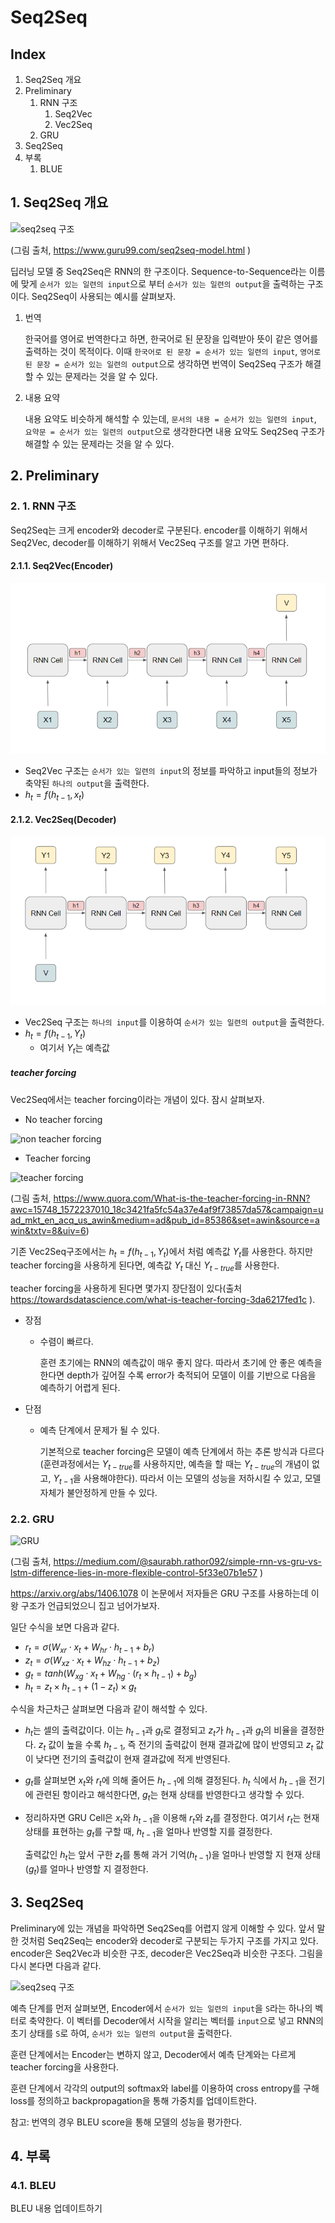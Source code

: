 # Seq2Seq

## Index

1. Seq2Seq 개요
2. Preliminary
   1. RNN 구조
      1. Seq2Vec
      2. Vec2Seq
   2. GRU
3. Seq2Seq
4. 부록
   1. BLUE

## 1. Seq2Seq 개요

![seq2seq 구조](https://www.guru99.com/images/1/111318_0848_seq2seqSequ1.png)

(그림 출처,  https://www.guru99.com/seq2seq-model.html )

 딥러닝 모델 중 Seq2Seq은 RNN의 한 구조이다. Sequence-to-Sequence라는 이름에 맞게 `순서가 있는 일련의 input`으로 부터 `순서가 있는 일련의 output`을 출력하는 구조이다. Seq2Seq이 사용되는 예시를 살펴보자.

1. 번역

   한국어를 영어로 번역한다고 하면, 한국어로 된 문장을 입력받아 뜻이 같은 영어를 출력하는 것이 목적이다. 이때 `한국어로 된 문장 = 순서가 있는 일련의 input`, `영어로 된 문장 = 순서가 있는 일련의 output`으로 생각하면 번역이 Seq2Seq 구조가 해결할 수 있는 문제라는 것을 알 수 있다. 

2. 내용 요약

   내용 요약도 비슷하게 해석할 수  있는데, `문서의 내용 = 순서가 있는 일련의 input`, `요약문 = 순서가 있는 일련의 output`으로 생각한다면 내용 요약도 Seq2Seq 구조가 해결할 수 있는 문제라는 것을 알 수 있다.

## 2. Preliminary

### 2. 1. RNN 구조

 Seq2Seq는 크게 encoder와 decoder로 구분된다. encoder를 이해하기 위해서 Seq2Vec, decoder를 이해하기 위해서 Vec2Seq 구조를 알고 가면 편하다.

#### 2.1.1. Seq2Vec(Encoder)

![seq2vec](./images/seq2vec.png)

- Seq2Vec 구조는 `순서가 있는 일련의 input`의 정보를 파악하고 input들의 정보가 축약된 `하나의 output`을 출력한다.
- $h_t = f(h_{t-1}, x_t)$

#### 2.1.2. Vec2Seq(Decoder)

![vec2seq](./images/vec2seq.png)

- Vec2Seq 구조는 `하나의 input`를 이용하여 `순서가 있는 일련의 output`을 출력한다.
- $h_t = f(h_{t-1}, Y_t)$
  - 여기서 $Y_t$는 예측값

##### teacher forcing

Vec2Seq에서는 teacher forcing이라는 개념이 있다. 잠시 살펴보자.

- No teacher forcing

![non teacher forcing](https://qph.fs.quoracdn.net/main-qimg-eea82f66697f5a27e04fa87dd9936c42)

- Teacher forcing

![teacher forcing](https://qph.fs.quoracdn.net/main-qimg-ff2b00fceb2be97459725bd4f948cf70.webp)

(그림 출처,  https://www.quora.com/What-is-the-teacher-forcing-in-RNN?awc=15748_1572237010_18c3421fa5fc54a37e4af9f73857da57&campaign=uad_mkt_en_acq_us_awin&medium=ad&pub_id=85386&set=awin&source=awin&txtv=8&uiv=6)

기존 Vec2Seq구조에서는 $h_t = f(h_{t-1}, Y_t)$에서 처럼 예측값 $Y_t$를 사용한다. 하지만 teacher forcing을 사용하게 된다면, 예측값 $Y_t$ 대신 $Y_{t-true}$를 사용한다.

teacher forcing을 사용하게 된다면 몇가지 장단점이 있다(출처  https://towardsdatascience.com/what-is-teacher-forcing-3da6217fed1c ).

- 장점

  - 수렴이 빠르다.

    훈련 초기에는 RNN의 예측값이 매우 좋지 않다. 따라서 초기에 안 좋은 예측을 한다면 depth가 깊어질 수록 error가 축적되어 모델이 이를 기반으로 다음을 예측하기 어렵게 된다.

- 단점

  - 예측 단계에서 문제가 될 수 있다.

    기본적으로 teacher forcing은 모델이 예측 단계에서 하는 추론 방식과 다르다(훈련과정에서는 $Y_{t-true}$를 사용하지만, 예측을 할 때는 $Y_{t-true}$의 개념이 없고, $Y_{t-1}$을 사용해야한다). 따라서 이는 모델의 성능을 저하시킬 수 있고, 모델 자체가 불안정하게 만들 수 있다.

### 2.2. GRU

![GRU](https://miro.medium.com/max/862/1*GSZ0ZQZPvcWmTVatAeOiIw.png)

(그림 출처,  https://medium.com/@saurabh.rathor092/simple-rnn-vs-gru-vs-lstm-difference-lies-in-more-flexible-control-5f33e07b1e57 )

 https://arxiv.org/abs/1406.1078 이 논문에서 저자들은 GRU 구조를 사용하는데 이왕 구조가 언급되었으니 집고 넘어가보자.

일단 수식을 보면 다음과 같다.

- $r_t = \sigma(W_{xr} \cdot x_t + W_{hr} \cdot h_{t-1} + b_r)$
- $z_t = \sigma(W_{xz}\cdot x_t + W_{hz}\cdot h_{t-1} + b_z)$
- $g_t = tanh(W_{xg}\cdot x_t + W_{hg} \cdot (r_t \times h_{t-1}) + b_g)$
- $h_t = z_t \times h_{t-1} + (1 - z_t) \times g_t$

수식을 차근차근 살펴보면 다음과 같이 해석할 수 있다.

- $h_t$는 셀의 출력값이다. 이는 $h_{t-1}$과 $g_t$로 결정되고 $z_t$가 $h_{t-1}$과 $g_t$의 비율을 결정한다. $z_t$ 값이 높을 수록 $h_{t-1}$, 즉 전기의 출력값이 현재 결과값에 많이 반영되고 $z_t$ 값이 낮다면 전기의 출력값이 현재 결과값에 적게 반영된다.

- $g_t$를 살펴보면 $x_t$와 $r_t$에 의해 줄어든 $h_{t-1}$에 의해 결정된다. $h_t$ 식에서 $h_{t-1}$을 전기에 관련된 항이라고 해석한다면, $g_t$는 현재 상태를 반영한다고 생각할 수 있다.

- 정리하자면 GRU Cell은 $x_t$와 $h_{t-1}$을 이용해 $r_t$와 $z_t$를 결정한다. 여기서 $r_t$는 현재 상태를 표현하는 $g_t$를 구할 때, $h_{t-1}$을 얼마나 반영할 지를 결정한다.

  출력값인 $h_t$는 앞서 구한 $z_t$를 통해 과거 기억($h_{t-1}$)을 얼마나 반영할 지 현재 상태($g_t$)를 얼마나 반영할 지 결정한다.

## 3. Seq2Seq

Preliminary에 있는 개념을 파악하면 Seq2Seq를 어렵지 않게 이해할 수 있다. 앞서 말한 것처럼 Seq2Seq는 encoder와 decoder로 구분되는 두가지 구조를 가지고 있다. encoder은 Seq2Vec과 비슷한 구조, decoder은 Vec2Seq과 비슷한 구조다. 그림을 다시 본다면 다음과 같다. 

![seq2seq 구조](https://www.guru99.com/images/1/111318_0848_seq2seqSequ1.png)

예측 단계를 먼저 살펴보면, Encoder에서 `순서가 있는 일련의 input`을 `S`라는 하나의 벡터로 축약한다. 이 벡터를 Decoder에서 시작을 알리는 벡터를 `input`으로 넣고 RNN의 초기 상태를 `S`로 하여, `순서가 있는 일련의 output`을 출력한다.

훈련 단계에서는 Encoder는 변하지 않고, Decoder에서 예측 단계와는 다르게 teacher forcing을 사용한다.

훈련 단계에서 각각의 output의 softmax와 label를 이용하여 cross entropy를 구해 loss를 정의하고 backpropagation을 통해 가중치를 업데이트한다.

참고: 번역의 경우 BLEU score을 통해 모델의 성능을 평가한다.

## 4. 부록

### 4.1. BLEU

BLEU 내용 업데이트하기